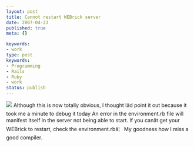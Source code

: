 ```yaml
---
layout: post
title: Cannot restart WEBrick server
date: 2007-04-23
published: true
meta: {}

keywords:
- work
type: post
keywords:
- Programming
- Rails
- Ruby
- work
status: publish
---
```



![](http://media.eick.us/2011/05/468613851_77c070121e_m.jpg) Although this is now totally obvious, I thought Iâd point it out because it took me a minute to debug it today  An error in the environment.rb file will manifest itself in the server not being able to start. If you canât get your WEBrick to restart, check the environment.rbâ¦   My goodness how I miss a good compiler.

